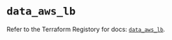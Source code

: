 # `data_aws_lb`

Refer to the Terraform Registory for docs: [`data_aws_lb`](https://registry.terraform.io/providers/hashicorp/aws/5.6.1/docs/data-sources/lb).
